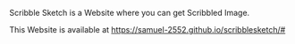 Scribble Sketch is a Website where you can get Scribbled Image.

This Website is available at https://samuel-2552.github.io/scribblesketch/#
